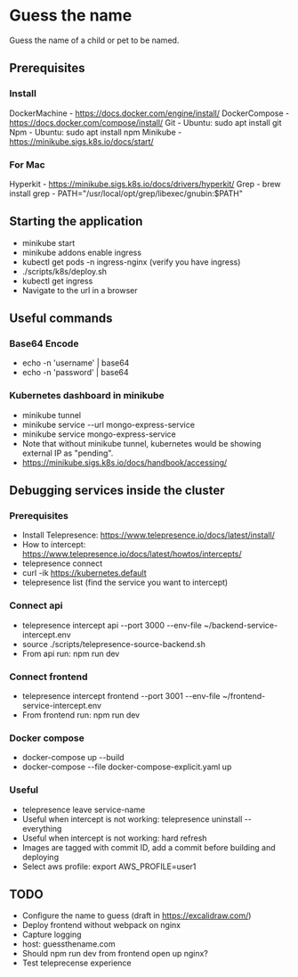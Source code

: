 # Guess the name
Guess the name of a child or pet to be named.

## Prerequisites

### Install
DockerMachine - https://docs.docker.com/engine/install/
DockerCompose - https://docs.docker.com/compose/install/
Git - Ubuntu: sudo apt install git
Npm - Ubuntu: sudo apt install npm
Minikube - https://minikube.sigs.k8s.io/docs/start/

### For Mac
Hyperkit - https://minikube.sigs.k8s.io/docs/drivers/hyperkit/
Grep - brew install grep - PATH="/usr/local/opt/grep/libexec/gnubin:$PATH"

## Starting the application
- minikube start    
- minikube addons enable ingress
- kubectl get pods -n ingress-nginx (verify you have ingress)
- ./scripts/k8s/deploy.sh
- kubectl get ingress
- Navigate to the url in a browser

## Useful commands

### Base64 Encode
- echo -n 'username' | base64
- echo -n 'password' | base64

### Kubernetes dashboard in minikube
- minikube tunnel
- minikube service --url mongo-express-service
- minikube service mongo-express-service
- Note that without minikube tunnel, kubernetes would be showing external IP as "pending".
- https://minikube.sigs.k8s.io/docs/handbook/accessing/

## Debugging services inside the cluster

### Prerequisites
- Install Telepresence: https://www.telepresence.io/docs/latest/install/
- How to intercept: https://www.telepresence.io/docs/latest/howtos/intercepts/
- telepresence connect
- curl -ik https://kubernetes.default
- telepresence list (find the service you want to intercept)

### Connect api
- telepresence intercept api --port 3000 --env-file ~/backend-service-intercept.env
- source ./scripts/telepresence-source-backend.sh
- From api run: npm run dev

### Connect frontend
- telepresence intercept frontend --port 3001 --env-file ~/frontend-service-intercept.env
- From frontend run: npm run dev

### Docker compose
- docker-compose up --build
- docker-compose --file docker-compose-explicit.yaml up

### Useful
- telepresence leave service-name
- Useful when intercept is not working: telepresence uninstall --everything
- Useful when intercept is not working: hard refresh
- Images are tagged with commit ID, add a commit before building and deploying
- Select aws profile: export AWS_PROFILE=user1

## TODO
- Configure the name to guess (draft in https://excalidraw.com/)
- Deploy frontend without webpack on nginx
- Capture logging
- host: guessthename.com
- Should npm run dev from frontend open up nginx?
- Test teleprecense experience